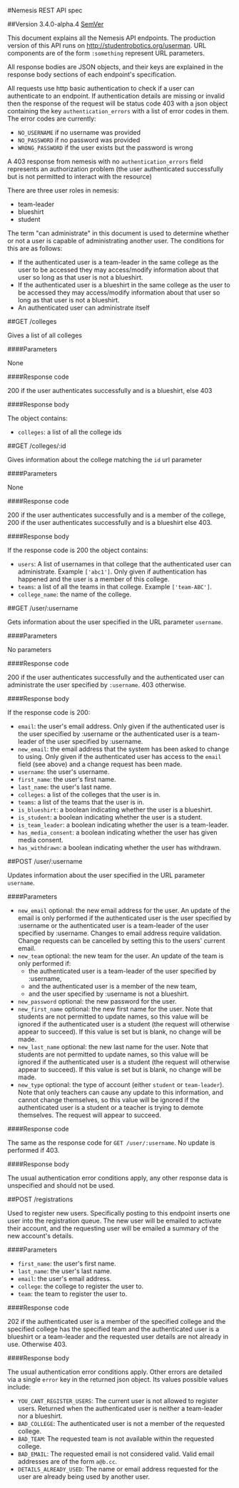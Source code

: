 #Nemesis REST API spec

##Version 3.4.0-alpha.4 [SemVer](http://semver.org/)

This document explains all the Nemesis API endpoints. The production version of
this API runs on http://studentrobotics.org/userman. URL components are of the
form `:something` represent URL parameters.

All response bodies are JSON objects, and their keys are explained in the
response body sections of each endpoint's specification.

All requests use http basic authentication to check if a user can authenticate
to an endpoint. If authentication details are missing or invalid then the
response of the request will be status code 403 with a json object containing
the key `authentication_errors` with a list of error codes in them. The error
codes are currently:

* `NO_USERNAME` if no username was provided
* `NO_PASSWORD` if no password was provided
* `WRONG_PASSWORD` if the user exists but the password is wrong

A 403 response from nemesis with no `authentication_errors` field represents
an authorization problem (the user authenticated successfully but is not
permitted to interact with the resource)

There are three user roles in nemesis:

* team-leader
* blueshirt
* student

The term "can administrate" in this document is used to determine whether or
not a user is capable of administrating another user. The conditions for this
are as follows:

* If the authenticated user is a team-leader in the same college as the user to
  be accessed they may access/modify information about that user so long as
  that user is not a blueshirt.
* If the authenticated user is a blueshirt in the same college as the user to
  be accessed they may access/modify information about that user so long as
  that user is not a blueshirt.
* An authenticated user can administrate itself

##GET /colleges

Gives a list of all colleges

####Parameters

None

####Response code

200 if the user authenticates successfully and is a blueshirt, else 403

####Response body

The object contains:

* `colleges`: a list of all the college ids


##GET /colleges/:id

Gives information about the college matching the `id` url parameter

####Parameters

None

####Response code

200 if the user authenticates successfully and is a member of the college,
200 if the user authenticates successfully and is a blueshirt
else 403.

####Response body

If the response code is 200 the object contains:

* `users`: A list of usernames in that college that the authenticated user can
           administrate. Example `['abc1']`. Only given if authentication has
           happened and the user is a member of this college.
* `teams`: a list of all the teams in that college. Example `['team-ABC']`.
* `college_name`: the name of the college.

##GET /user/:username

Gets information about the user specified in the URL parameter `username`.

####Parameters

No parameters

####Response code

200 if the user authenticates successfully and the authenticated user
can administrate the user specified by `:username`. 403 otherwise.

####Response body

If the response code is 200:

* `email`: the user's email address. Only given if the authenticated user
           is the user specified by :username or the authenticated user
           is a team-leader of the user specified by :username.
* `new_email`: the email address that the system has been asked to change
           to using. Only given if the authenticated user has access to the
           `email` field (see above) and a change request has been made.
* `username`: the user's username.
* `first_name`: the user's first name.
* `last_name`: the user's last name.
* `colleges`: a list of the colleges that the user is in.
* `teams`: a list of the teams that the user is in.
* `is_blueshirt`: a boolean indicating whether the user is a blueshirt.
* `is_student`: a boolean indicating whether the user is a student.
* `is_team_leader`: a boolean indicating whether the user is a team-leader.
* `has_media_consent`: a boolean indicating whether the user has given media consent.
* `has_withdrawn`: a boolean indicating whether the user has withdrawn.


##POST /user/:username

Updates information about the user specified in the URL parameter `username`.

####Parameters

* `new_email` optional: the new email address for the user. An update of the
  email is only performed if the authenticated user is the user specified by
:username or the authenticated user is a team-leader of the user specified by
:username. Changes to email address require validation. Change requests can
be cancelled by setting this to the users' current email.
* `new_team` optional: the new team for the user. An update of the team
  is only performed if:
  * the authenticated user is a team-leader of the user specified by :username,
  * and the authenticated user is a member of the new team,
  * and the user specified by :username is not a blueshirt.
* `new_password` optional: the new password for the user.
* `new_first_name` optional: the new first name for the user. Note that
    students are not permitted to update names, so this value will be ignored
    if the authenticated user is a student (the request will otherwise appear to succeed).
    If this value is set but is blank, no change will be made.
* `new_last_name` optional: the new last name for the user. Note that
    students are not permitted to update names, so this value will be ignored
    if the authenticated user is a student (the request will otherwise appear to succeed).
    If this value is set but is blank, no change will be made.
* `new_type` optional: the type of account (either `student` or `team-leader`). Note that
    only teachers can cause any update to this information, and cannot change themselves,
    so this value will be ignored if the authenticated user is a student or a teacher is
    trying to demote themselves. The request will appear to succeed.

####Response code

The same as the response code for `GET /user/:username`. No update is performed
if 403.

####Response body

The usual authentication error conditions apply, any other response data is
unspecified and should not be used.

##POST /registrations

Used to register new users. Specifically posting to this endpoint inserts one
user into the registration queue. The new user will be emailed to activate
their account, and the requesting user will be emailed a summary of the
new account's details.

####Parameters

* `first_name`: the user's first name.
* `last_name`: the user's last name.
* `email`: the user's email address.
* `college`: the college to register the user to.
* `team`: the team to register the user to.

####Response code

202 if the authenticated user is a member of the specified college and the
specified college has the specified team and the authenticated user is a
blueshirt or a team-leader and the requested user details are not already
in use. Otherwise 403.

####Response body

The usual authentication error conditions apply. Other errors are detailed
via a single `error` key in the returned json object. Its values possible
values include:

* `YOU_CANT_REGISTER_USERS`: The current user is not allowed to register
          users. Returned when the authenticated user is neither a
          team-leader nor a blueshirt.
* `BAD_COLLEGE`: The authenticated user is not a member of the requested
          college.
* `BAD_TEAM`: The requested team is not available within the requested college.
* `BAD_EMAIL`: The requested email is not considered valid. Valid email
          addresses are of the form `a@b.cc`.
* `DETAILS_ALREADY_USED`: The name or email address requested for the user
          are already being used by another user.
